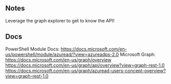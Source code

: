 
## Notes
Leverage the graph explorer to get to know the API!

## Docs
PowerShell Module Docs: https://docs.microsoft.com/en-us/powershell/module/azuread/?view=azureadps-2.0
Microsoft Graph: https://docs.microsoft.com/en-us/graph/overview
https://docs.microsoft.com/en-us/graph/api/overview?view=graph-rest-1.0
https://docs.microsoft.com/en-us/graph/azuread-users-concept-overview?view=graph-rest-1.0

